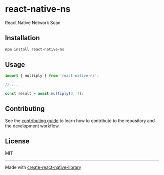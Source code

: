 # react-native-ns

React Native Network Scan

## Installation

```sh
npm install react-native-ns
```

## Usage

```js
import { multiply } from 'react-native-ns';

// ...

const result = await multiply(3, 7);
```

## Contributing

See the [contributing guide](CONTRIBUTING.md) to learn how to contribute to the repository and the development workflow.

## License

MIT

---

Made with [create-react-native-library](https://github.com/callstack/react-native-builder-bob)
